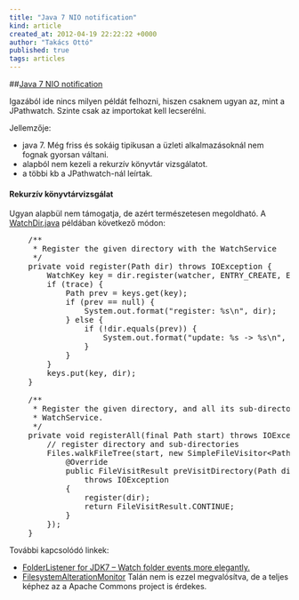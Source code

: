 ```yaml
---
title: "Java 7 NIO notification"
kind: article
created_at: 2012-04-19 22:22:22 +0000
author: "Takács Ottó"
published: true
tags: articles
---
```

##[Java 7 NIO notification](http://docs.oracle.com/javase/tutorial/essential/io/notification.html)

Igazából ide nincs milyen példát felhozni, hiszen csaknem ugyan az, mint a JPathwatch. Szinte csak az importokat kell lecserélni.

Jellemzője:

- java 7. Még friss és sokáig tipikusan a üzleti alkalmazásoknál nem fognak gyorsan váltani.
- alapból nem kezeli a rekurzív könyvtár vizsgálatot.
- a többi kb a JPathwatch-nál leírtak.

#### Rekurzív könyvtárvizsgálat

Ugyan alapbül nem támogatja, de azért természetesen megoldható. A [WatchDir.java](http://docs.oracle.com/javase/tutorial/essential/io/examples/WatchDir.java) példában következő módon:

<pre class="brush: java;toolbar: false;tab-size:2"  >
    /**
     * Register the given directory with the WatchService
     */
    private void register(Path dir) throws IOException {
        WatchKey key = dir.register(watcher, ENTRY_CREATE, ENTRY_DELETE, ENTRY_MODIFY);
        if (trace) {
            Path prev = keys.get(key);
            if (prev == null) {
                System.out.format("register: %s\n", dir);
            } else {
                if (!dir.equals(prev)) {
                    System.out.format("update: %s -> %s\n", prev, dir);
                }
            }
        }
        keys.put(key, dir);
    }

    /**
     * Register the given directory, and all its sub-directories, with the
     * WatchService.
     */
    private void registerAll(final Path start) throws IOException {
        // register directory and sub-directories
        Files.walkFileTree(start, new SimpleFileVisitor&lt;Path>() {
            @Override
            public FileVisitResult preVisitDirectory(Path dir, BasicFileAttributes attrs)
                throws IOException
            {
                register(dir);
                return FileVisitResult.CONTINUE;
            }
        });
    }
</pre>

További kapcsolódó linkek:

- [FolderListener for JDK7 – Watch folder events more elegantly.](http://whiteboardjunkie.wordpress.com/2012/01/26/folderlistener-for-jdk7-watch-folder-events-more-elegantly/)
- [FilesystemAlterationMonitor](http://commons.apache.org/jci/commons-jci-fam/index.html) Talán nem is ezzel megvalósítva, de a teljes képhez az a Apache Commons project is érdekes.

<!-- event to the end of the fiel -->
<link href="http://www.qualityontime.eu/syntax/styles/shThemeDefault.css" rel="stylesheet" type="text/css" />
<script src="http://www.qualityontime.eu/syntax/scripts/shCore.js" type="text/javascript"></script>
<script type="text/javascript" src="http://www.qualityontime.eu/syntax/scripts/shBrushJava.js"></script>
<script src="http://www.qualityontime.eu/syntax/scripts/shAutoloader.js" type="text/javascript"></script>
<!-- http://alexgorbatchev.com/SyntaxHighlighter -->
<script type="text/javascript">
SyntaxHighlighter.all()
</script>

<div class='old-comments'></div>